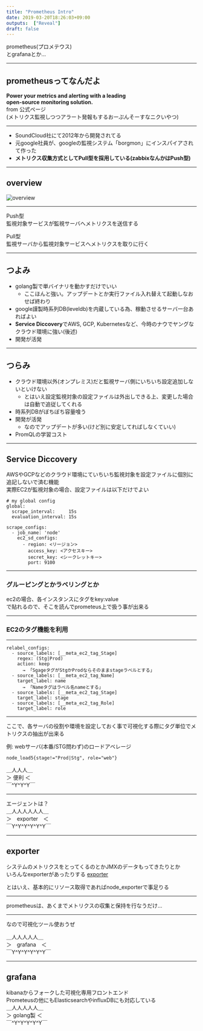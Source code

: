 ```yaml
---
title: "Prometheus Intro"
date: 2019-03-20T18:26:03+09:00
outputs:  ["Reveal"]
draft: false
---
```

prometheus(プロメテウス)  
とgrafanaとか…

---
## prometheusってなんだよ

**Power your metrics and alerting with a leading**  
**open-source monitoring solution.**  
from 公式ページ  
(メトリクス監視しつつアラート発報もするおーぷんそーすなニクいやつ)

---
* SoundCloud社にて2012年から開発されてる
* 元google社員が、googleの監視システム「borgmon」にインスパイアされて作った
* **メトリクス収集方式としてPull型を採用している(zabbixなんかはPush型)**

---
## overview
![overview](https://prometheus.io/assets/architecture.svg)

---
Push型  
監視対象サービスが監視サーバへメトリクスを送信する

Pull型  
監視サーバから監視対象サービスへメトリクスを取りに行く

---
## つよみ
* golang製で単バイナリを動かすだけでいい
  - ここほんと強い。アップデートとか実行ファイル入れ替えて起動しなおせば終わり
* google謹製時系列DB(leveldb)を内蔵している為、稼動させるサーバ一台あればよい
* **Service Diccovery**でAWS, GCP, Kubernetesなど、今時のナウでヤングなクラウド環境に強い(後述)
* 開発が活発

---
## つらみ
* クラウド環境以外(オンプレミス)だと監視サーバ側にいちいち設定追加しないといけない
  - とはいえ設定監視対象の設定ファイルは外出しできる上、変更した場合は自動で追従してくれる
* 時系列DBがぼちぼち容量喰う
* 開発が活発
  - なのでアップデートが多い(けど別に安定してればしなくていい)
* PromQLの学習コスト

---
## Service Diccovery
AWSやGCPなどのクラウド環境にていちいち監視対象を設定ファイルに個別に追記しないで済む機能  
実際EC2が監視対象の場合、設定ファイルは以下だけでよい

```
# my global config
global:
  scrape_interval:     15s
  evaluation_interval: 15s

scrape_configs:
  - job_name: 'node'
    ec2_sd_configs:
      - region: <リージョン>
        access_key: <アクセスキー>
        secret_key: <シークレットキー>
        port: 9100
```

***
### グルーピングとかラベリングとか
ec2の場合、各インスタンスにタグをkey:value  
で貼れるので、そこを読んでprometeus上で扱う事が出来る  

---
### EC2のタグ機能を利用

---
```
relabel_configs:
  - source_labels: [__meta_ec2_tag_Stage]
    regex: (Stg|Prod)
    action: keep
      → 「SgageタグがStgかProdならそのままstageラベルとする」
  - source_labels: [__meta_ec2_tag_Name]
    target_label: name
      → 「Nameタグはラベル名nameとする」
  - source_labels: [__meta_ec2_tag_Stage]
    target_label: stage
  - source_labels: [__meta_ec2_tag_Role]
    target_label: role
```
***
ここで、各サーバの役割や環境を設定しておく事で可視化する際にタグ単位でメトリクスの抽出が出来る  

例: webサーバ(本番/STG問わず)のロードアベレージ
```
node_load5{stage!="Prod|Stg", role="web"}
```

＿人人人＿  
＞ 便利 ＜  
￣^Y^Y^Y￣

---
エージェントは？  
＿人人人人人人＿  
＞　exporter　＜  
￣Y^Y^Y^Y^Y^Y￣

---
## exporter
システムのメトリクスをとってくるのとかJMXのデータもってきたりとか  
いろんなexporterがあったりする
[exporter](https://prometheus.io/docs/instrumenting/exporters/)

とはいえ、基本的にリソース取得であればnode_exporterで事足りる

---
prometheusは、あくまでメトリクスの収集と保持を行なうだけ…

---
なので可視化ツール使おうぜ  

＿人人人人人＿  
＞　grafana　＜  
￣Y^Y^Y^Y^Y^Y￣

***
## grafana
kibanaからフォークした可視化専用フロントエンド  
Prometeusの他にもElasticsearchやinfluxDBにも対応している  
＿人人人人人＿  
＞ golang製 ＜  
￣^Y^Y^Y^Y^Y￣
